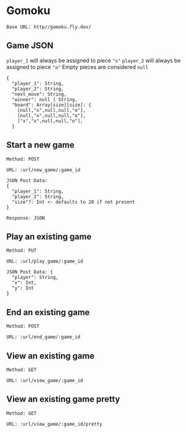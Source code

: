 # Gomoku

```
Base URL: http//gomoku.fly.dev/
```

## Game JSON

`player_1` will always be assigned to piece `"x"`
`player_2` will always be assigned to piece `"o"`
Empty pieces are considered `null`
```
{
  "player_1": String,
  "player_2": String,
  "next_move": String,
  "winner": null | String,
  "board": Array[size][size]: {
    [null,"x",null,null,"o"],
    [null,"x",null,null,"o"],
    ["x","x",null,null,"o"],
  }
```

## Start a new game

```
Method: POST

URL: :url/new_game/:game_id

JSON Post Data:
{
  "player_1": String,
  "player_2": String,
  "size"?: Int <- defaults to 20 if not present
}

Response: JSON
```

## Play an existing game

```
Method: PUT

URL: :url/play_game/:game_id

JSON Post Data: {
  "player": String,
  "x": Int,
  "y": Int
}
```

## End an existing game

```
Method: POST

URL: :url/end_game/:game_id
```

## View an existing game

```
Method: GET

URL: :url/view_game/:game_id
```

## View an existing game pretty

```
Method: GET

URL: :url/view_game/:game_id/pretty
```
